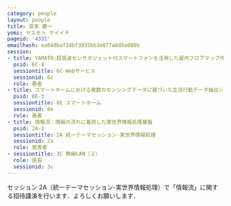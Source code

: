 ```yaml
---
category: people
layout: people
title: 安本 慶一
yomi: ヤスモト ケイイチ
pageid: '4331'
emailhash: ea848baf34bf3935bb3e077a6d5a080b
session:
- title: YAMATO:超音波センサガジェット付スマートフォンを活用した屋内フロアマップ作成支援システムの実装と評価
  psid: 6C-4
  sessiontitle: 6C Webサービス
  sessionid: 6c
  role: 著者
- title: スマートホームにおける複数のセンシングデータに基づいた生活行動データ抽出システムの提案
  psid: 8E-3
  sessiontitle: 8E スマートホーム
  sessionid: 8e
  role: 著者
- title: 情報流：情報の流れに着目した実世界情報処理基盤
  psid: 2A-1
  sessiontitle: 2A 統一テーマセッション-実世界情報処理
  sessionid: 2a
  role: 発表者
- sessiontitle: 3C 無線LAN（２）
  role: 座長
  sessionid: 3c
---
```

セッション 2A（統一テーマセッション-実世界情報処理）で「情報流」に関する招待講演を行います．よろしくお願いします．